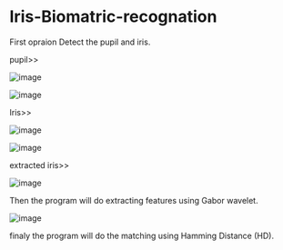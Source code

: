 # Iris-Biomatric-recognation


First opraion Detect the pupil and iris.

pupil>>

![image](https://user-images.githubusercontent.com/107949057/174867774-c2a77bf0-45e5-4cd1-b0f9-2f844365ae21.png)


![image](https://user-images.githubusercontent.com/107949057/174867919-ded296e5-f419-44cb-8109-f8b430d6e904.png)


Iris>>

![image](https://user-images.githubusercontent.com/107949057/174868041-4e52e6c0-835e-45a5-8078-cd845dac0397.png)

![image](https://user-images.githubusercontent.com/107949057/174868060-4eac8eee-c330-4d41-9569-531346a2a0d0.png)



extracted iris>>

![image](https://user-images.githubusercontent.com/107949057/174868110-962e2da2-8606-4509-aa00-b7390ba8dc92.png)


Then the program will do extracting features using Gabor wavelet.

![image](https://user-images.githubusercontent.com/107949057/174868286-f99cb62f-8e61-474b-9938-dc8374436c3d.png)



finaly the program will do the matching using Hamming Distance (HD).


